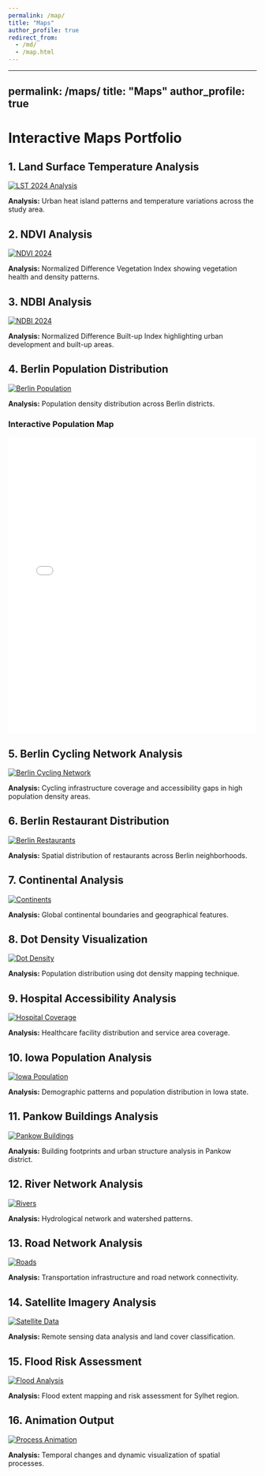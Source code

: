 ```yaml
---
permalink: /map/
title: "Maps"
author_profile: true
redirect_from:
  - /md/
  - /map.html
---
```


---
permalink: /maps/
title: "Maps"
author_profile: true
---

# Interactive Maps Portfolio

## 1. Land Surface Temperature Analysis
<a href="/rafi.io/images/LST2024.png" target="_blank">
  <img title="Land Surface Temperature 2024" alt="LST 2024 Analysis" src="/rafi.io/images/LST2024.png">
</a>

**Analysis:** Urban heat island patterns and temperature variations across the study area.

## 2. NDVI Analysis
<a href="/rafi.io/images/2024_ndvi.png" target="_blank">
  <img title="NDVI Analysis 2024" alt="NDVI 2024" src="/rafi.io/images/2024_ndvi.png">
</a>

**Analysis:** Normalized Difference Vegetation Index showing vegetation health and density patterns.

## 3. NDBI Analysis
<a href="/rafi.io/images/2024_ndbi.png" target="_blank">
  <img title="NDBI Analysis 2024" alt="NDBI 2024" src="/rafi.io/images/2024_ndbi.png">
</a>

**Analysis:** Normalized Difference Built-up Index highlighting urban development and built-up areas.

## 4. Berlin Population Distribution
<a href="/rafi.io/images/berlin_population.png" target="_blank">
  <img title="Berlin Population Distribution" alt="Berlin Population" src="/rafi.io/images/berlin_population.png">
</a>

**Analysis:** Population density distribution across Berlin districts.

### Interactive Population Map
<iframe src="/rafi.io/images/Berlin_Population_2022.html" width="100%" height="600" frameborder="0"></iframe>

## 5. Berlin Cycling Network Analysis
<a href="/rafi.io/images/Berlin_cycling_network_&_pop.png" target="_blank">
  <img title="Berlin Cycling Network Coverage" alt="Berlin Cycling Network" src="/rafi.io/images/Berlin_cycling_network_&_pop.png">
</a>

**Analysis:** Cycling infrastructure coverage and accessibility gaps in high population density areas.

## 6. Berlin Restaurant Distribution
<a href="/rafi.io/images/berlin_restaurants.png" target="_blank">
  <img title="Berlin Restaurant Distribution" alt="Berlin Restaurants" src="/rafi.io/images/berlin_restaurants.png">
</a>

**Analysis:** Spatial distribution of restaurants across Berlin neighborhoods.

## 7. Continental Analysis
<a href="/rafi.io/images/continents.png" target="_blank">
  <img title="Continental Boundaries" alt="Continents" src="/rafi.io/images/continents.png">
</a>

**Analysis:** Global continental boundaries and geographical features.

## 8. Dot Density Visualization
<a href="/rafi.io/images/dotdensity1.png" target="_blank">
  <img title="Dot Density Population Map" alt="Dot Density" src="/rafi.io/images/dotdensity1.png">
</a>

**Analysis:** Population distribution using dot density mapping technique.

## 9. Hospital Accessibility Analysis
<a href="/rafi.io/images/HOSPITAL2.png" target="_blank">
  <img title="Hospital Coverage Analysis" alt="Hospital Coverage" src="/rafi.io/images/HOSPITAL2.png">
</a>

**Analysis:** Healthcare facility distribution and service area coverage.

## 10. Iowa Population Analysis
<a href="/rafi.io/images/iowa2.png" target="_blank">
  <img title="Iowa Population Distribution" alt="Iowa Population" src="/rafi.io/images/iowa2.png">
</a>

**Analysis:** Demographic patterns and population distribution in Iowa state.

## 11. Pankow Buildings Analysis
<a href="/rafi.io/images/pankow_buildings.png" target="_blank">
  <img title="Pankow Building Footprints" alt="Pankow Buildings" src="/rafi.io/images/pankow_buildings.png">
</a>

**Analysis:** Building footprints and urban structure analysis in Pankow district.

## 12. River Network Analysis
<a href="/rafi.io/images/Rivers.png" target="_blank">
  <img title="River Network System" alt="Rivers" src="/rafi.io/images/Rivers.png">
</a>

**Analysis:** Hydrological network and watershed patterns.

## 13. Road Network Analysis
<a href="/rafi.io/images/roads.png" target="_blank">
  <img title="Road Network Infrastructure" alt="Roads" src="/rafi.io/images/roads.png">
</a>

**Analysis:** Transportation infrastructure and road network connectivity.

## 14. Satellite Imagery Analysis
<a href="/rafi.io/images/snap2024-10-26-11-24-56.png" target="_blank">
  <img title="Satellite Data Analysis" alt="Satellite Data" src="/rafi.io/images/snap2024-10-26-11-24-56.png">
</a>

**Analysis:** Remote sensing data analysis and land cover classification.

## 15. Flood Risk Assessment
<a href="/rafi.io/images/sylhetfloodjune.png" target="_blank">
  <img title="Sylhet Flood Analysis" alt="Flood Analysis" src="/rafi.io/images/sylhetfloodjune.png">
</a>

**Analysis:** Flood extent mapping and risk assessment for Sylhet region.

## 16. Animation Output
<a href="/rafi.io/images/output.gif" target="_blank">
  <img title="Temporal Process Animation" alt="Process Animation" src="/rafi.io/images/output.gif">
</a>

**Analysis:** Temporal changes and dynamic visualization of spatial processes.